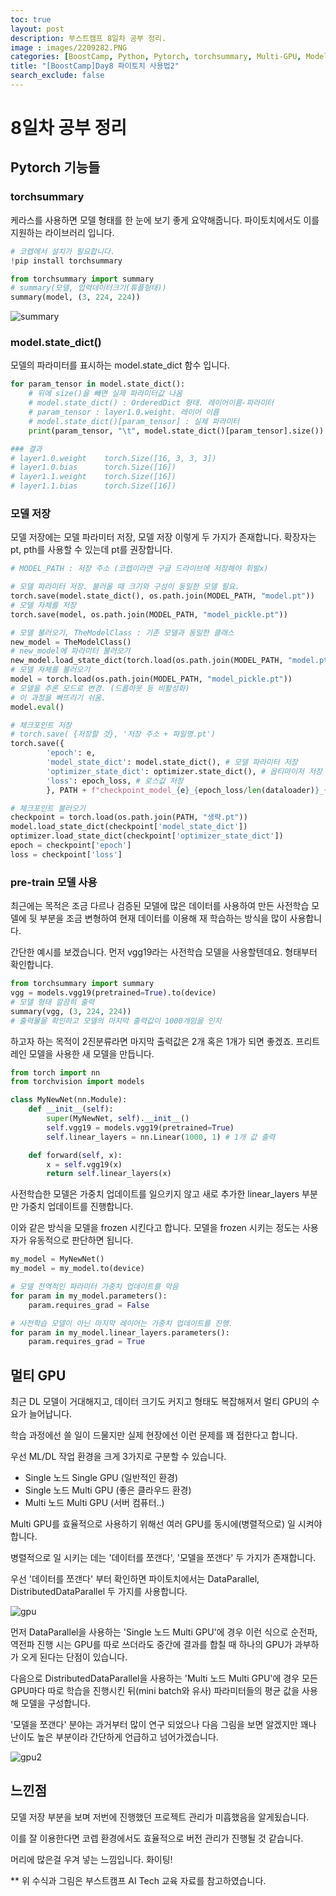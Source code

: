 ```yaml
---
toc: true
layout: post
description: 부스트캠프 8일차 공부 정리.
image : images/2209282.PNG
categories: [BoostCamp, Python, Pytorch, torchsummary, Multi-GPU, Model, Pre-train]
title: "[BoostCamp]Day8 파이토치 사용법2"
search_exclude: false
---
```

# 8일차 공부 정리
## Pytorch 기능들
### torchsummary

케라스를 사용하면 모델 형태를 한 눈에 보기 좋게 요약해줍니다. 파이토치에서도 이를 지원하는 라이브러리 입니다.

~~~python
# 코렙에서 설치가 필요합니다.
!pip install torchsummary

from torchsummary import summary
# summary(모델, 입력데이터크기(튜플형태))
summary(model, (3, 224, 224))
~~~

![summary](https://user-images.githubusercontent.com/79916736/192696952-a511c4d3-8f63-4b6f-af17-e842a454803e.png)

### model.state_dict()

모델의 파라미터를 표시하는 model.state_dict 함수 입니다.

~~~python
for param_tensor in model.state_dict():
    # 뒤에 size()을 빼면 실제 파라미터값 나옴
    # model.state_dict() : OrderedDict 형태. 레이어이름-파라미터
    # param_tensor : layer1.0.weight. 레이어 이름
    # model.state_dict()[param_tensor] : 실제 파라미터
    print(param_tensor, "\t", model.state_dict()[param_tensor].size())

### 결과
# layer1.0.weight 	 torch.Size([16, 3, 3, 3])
# layer1.0.bias 	 torch.Size([16])
# layer1.1.weight 	 torch.Size([16])
# layer1.1.bias 	 torch.Size([16]) 
~~~

### 모델 저장

모델 저장에는 모델 파라미터 저장, 모델 저장 이렇게 두 가지가 존재합니다. 확장자는 pt, pth를 사용할 수 있는데 pt를 권장합니다.

~~~python
# MODEL_PATH : 저장 주소 (코렙이라면 구글 드라이브에 저장해야 휘발x)

# 모델 파라미터 저장. 불러올 때 크기와 구성이 동일한 모델 필요.
torch.save(model.state_dict(), os.path.join(MODEL_PATH, "model.pt"))
# 모델 자체를 저장
torch.save(model, os.path.join(MODEL_PATH, "model_pickle.pt"))

# 모델 불러오기, TheModelClass : 기존 모델과 동일한 클래스
new_model = TheModelClass()
# new_model에 파라미터 불러오기
new_model.load_state_dict(torch.load(os.path.join(MODEL_PATH, "model.pt")))
# 모델 자체를 불러오기
model = torch.load(os.path.join(MODEL_PATH, "model_pickle.pt"))
# 모델을 추론 모드로 변경. (드롭아웃 등 비활성화) 
# 이 과정을 빠뜨리기 쉬움.
model.eval()

# 체크포인트 저장
# torch.save( {저장할 것}, '저장 주소 + 파일명.pt')
torch.save({
        'epoch': e,
        'model_state_dict': model.state_dict(), # 모델 파라미터 저장
        'optimizer_state_dict': optimizer.state_dict(), # 옵티마이저 저장
        'loss': epoch_loss, # 로스값 저장
        }, PATH + f"checkpoint_model_{e}_{epoch_loss/len(dataloader)}_{epoch_acc/len(dataloader)}.pt")

# 체크포인트 불러오기
checkpoint = torch.load(os.path.join(PATH, "생략.pt"))
model.load_state_dict(checkpoint['model_state_dict'])
optimizer.load_state_dict(checkpoint['optimizer_state_dict'])
epoch = checkpoint['epoch']
loss = checkpoint['loss']
~~~

### pre-train 모델 사용

최근에는 목적은 조금 다르나 검증된 모델에 많은 데이터를 사용하여 만든 사전학습 모델에 뒷 부분을 조금 변형하여 현재 데이터를 이용해 재 학습하는 방식을 많이 사용합니다.

간단한 예시를 보겠습니다. 먼저 vgg19라는 사전학습 모델을 사용할텐데요. 형태부터 확인합니다. 

~~~python
from torchsummary import summary
vgg = models.vgg19(pretrained=True).to(device)
# 모델 형태 깔끔히 출력
summary(vgg, (3, 224, 224)) 
# 출력물을 확인하고 모델의 마지막 출력값이 1000개임을 인지
~~~

하고자 하는 목적이 2진분류라면 마지막 출력값은 2개 혹은 1개가 되면 좋겠죠. 프리트레인 모델을 사용한 새 모델을 만듭니다.

~~~python
from torch import nn
from torchvision import models

class MyNewNet(nn.Module):   
    def __init__(self):
        super(MyNewNet, self).__init__()
        self.vgg19 = models.vgg19(pretrained=True)
        self.linear_layers = nn.Linear(1000, 1) # 1개 값 출력

    def forward(self, x):
        x = self.vgg19(x)        
        return self.linear_layers(x)
~~~

사전학습한 모델은 가중치 업데이트를 일으키지 않고 새로 추가한 linear_layers 부분만 가중치 업데이트를 진행합니다.

이와 같은 방식을 모델을 frozen 시킨다고 합니다. 모델을 frozen 시키는 정도는 사용자가 유동적으로 판단하면 됩니다.

~~~python
my_model = MyNewNet()
my_model = my_model.to(device)

# 모델 전역적인 파라미터 가중치 업데이트를 막음
for param in my_model.parameters(): 
    param.requires_grad = False

# 사전학습 모델이 아닌 마지막 레이어는 가중치 업데이트를 진행.
for param in my_model.linear_layers.parameters():
    param.requires_grad = True
~~~


## 멀티 GPU

최근 DL 모델이 거대해지고, 데이터 크기도 커지고 형태도 복잡해져서 멀티 GPU의 수요가 늘어납니다.

학습 과정에선 쓸 일이 드물지만 실제 현장에선 이런 문제를 꽤 접한다고 합니다.

우선 ML/DL 작업 환경을 크게 3가지로 구분할 수 있습니다.
- Single 노드 Single GPU (일반적인 환경)
- Single 노드 Multi GPU (좋은 클라우드 환경)
- Multi 노드 Multi GPU (서버 컴퓨터..)
  
Multi GPU를 효율적으로 사용하기 위해선 여러 GPU를 동시에(병렬적으로) 일 시켜야 합니다.

병렬적으로 일 시키는 데는 '데이터를 쪼갠다', '모델을 쪼갠다' 두 가지가 존재합니다.

우선 '데이터를 쪼갠다' 부터 확인하면 파이토치에서는 DataParallel, DistributedDataParallel 두 가지를 사용합니다.

![gpu](https://user-images.githubusercontent.com/79916736/192708551-b060550f-bff7-4e13-80fa-2482d36207eb.png)

먼저 DataParallel을 사용하는 'Single 노드 Multi GPU'에 경우 이런 식으로 순전파, 역전파 진행 시는 GPU를 따로 쓰더라도 중간에 결과를 합칠 때 하나의 GPU가 과부하가 오게 된다는 단점이 있습니다.

다음으로 DistributedDataParallel을 사용하는 'Multi 노드 Multi GPU'에 경우 모든 GPU마다 따로 학습을 진행시킨 뒤(mini batch와 유사) 파라미터들의 평균 값을 사용해 모델을 구성합니다.

'모델을 쪼갠다' 분야는 과거부터 많이 연구 되었으나 다음 그림을 보면 알겠지만 꽤나 난이도 높은 부분이라 간단하게 언급하고 넘어가겠습니다.

![gpu2](https://user-images.githubusercontent.com/79916736/192709519-dae94eda-71cf-419f-bf1a-d0fafe2b49e1.png)


## 느낀점

모델 저장 부분을 보며 저번에 진행했던 프로젝트 관리가 미흡했음을 알게됬습니다.

이를 잘 이용한다면 코렙 환경에서도 효율적으로 버전 관리가 진행될 것 같습니다.

머리에 많은걸 우겨 넣는 느낌입니다. 화이팅!

** 위 수식과 그림은 부스트캠프 AI Tech 교육 자료를 참고하였습니다.

